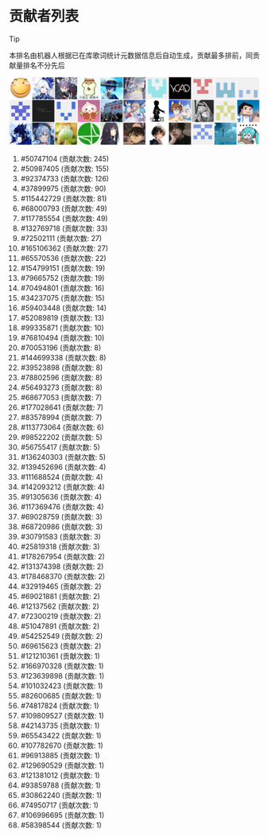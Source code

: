 # 贡献者列表

> [!TIP]
> 本排名由机器人根据已在库歌词统计元数据信息后自动生成，贡献最多排前，同贡献量排名不分先后

![贡献者头像画廊](./CONTRIBUTORS.svg)

1. #50747104 (贡献次数: 245)
2. #50987405 (贡献次数: 155)
3. #92374733 (贡献次数: 126)
4. #37899975 (贡献次数: 90)
5. #115442729 (贡献次数: 81)
6. #68000793 (贡献次数: 49)
7. #117785554 (贡献次数: 49)
8. #132769718 (贡献次数: 33)
9. #72502111 (贡献次数: 27)
10. #165106362 (贡献次数: 27)
11. #65570536 (贡献次数: 22)
12. #154799151 (贡献次数: 19)
13. #79665752 (贡献次数: 19)
14. #70494801 (贡献次数: 16)
15. #34237075 (贡献次数: 15)
16. #59403448 (贡献次数: 14)
17. #52089819 (贡献次数: 13)
18. #99335871 (贡献次数: 10)
19. #76810494 (贡献次数: 10)
20. #70053196 (贡献次数: 8)
21. #144699338 (贡献次数: 8)
22. #39523898 (贡献次数: 8)
23. #78802596 (贡献次数: 8)
24. #56493273 (贡献次数: 8)
25. #68677053 (贡献次数: 7)
26. #177028641 (贡献次数: 7)
27. #83578994 (贡献次数: 7)
28. #113773064 (贡献次数: 6)
29. #98522202 (贡献次数: 5)
30. #56755417 (贡献次数: 5)
31. #136240303 (贡献次数: 5)
32. #139452696 (贡献次数: 4)
33. #111688524 (贡献次数: 4)
34. #142093212 (贡献次数: 4)
35. #91305636 (贡献次数: 4)
36. #117369476 (贡献次数: 4)
37. #69028759 (贡献次数: 3)
38. #68720986 (贡献次数: 3)
39. #30791583 (贡献次数: 3)
40. #25819318 (贡献次数: 3)
41. #178267954 (贡献次数: 2)
42. #131374398 (贡献次数: 2)
43. #178468370 (贡献次数: 2)
44. #32919465 (贡献次数: 2)
45. #69021881 (贡献次数: 2)
46. #12137562 (贡献次数: 2)
47. #72300219 (贡献次数: 2)
48. #51047891 (贡献次数: 2)
49. #54252549 (贡献次数: 2)
50. #69615623 (贡献次数: 2)
51. #121210361 (贡献次数: 1)
52. #166970328 (贡献次数: 1)
53. #123639898 (贡献次数: 1)
54. #101032423 (贡献次数: 1)
55. #82600685 (贡献次数: 1)
56. #74817824 (贡献次数: 1)
57. #109809527 (贡献次数: 1)
58. #42143735 (贡献次数: 1)
59. #65543422 (贡献次数: 1)
60. #107782670 (贡献次数: 1)
61. #96913885 (贡献次数: 1)
62. #129690529 (贡献次数: 1)
63. #121381012 (贡献次数: 1)
64. #93859788 (贡献次数: 1)
65. #30862240 (贡献次数: 1)
66. #74950717 (贡献次数: 1)
67. #106996695 (贡献次数: 1)
68. #58398544 (贡献次数: 1)
